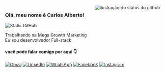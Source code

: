 <img align='right' src="https://github-readme-stats.vercel.app/api?username=carlosallberto&show_icons=true&title_color=dddddd&text_color=dddddd&icon_color=dddddd&bg_color=0a0a0a&cache_seconds=2300" alt="ilustração do status do github">

### Olá, meu nome é Carlos Alberto!

<img src="https://img.shields.io/static/v1?label=Overview&message=CarlosAllberto&color=9fef00&style=for-the-badge&logo=GitHub" alt="Static GitHub">

<p>Trabalhando na Mega Growth Marketing<br/> Eu sou desenvolvedor Full-stack</p>

#### você pode falar comigo por aqui 👇

<p align="left">
  <a href="mailto:dasilvacarlosalberto344@gmail.com" title="Gmail">
  <img src="https://img.shields.io/badge/-Gmail-202020?style=flat-square&labelColor=202020&logo=gmail&logoColor=white&link=mailto:dasilvacarlosalberto344@gmail.com" alt="Gmail"/></a>
  <a href="https://www.linkedin.com/in/carlosallberto344/" title="LinkedIn">
  <img src="https://img.shields.io/badge/-Linkedin-202020?style=flat-square&logo=Linkedin&logoColor=white&link=https://www.linkedin.com/in/carlosallberto344" alt="LinkedIn"/></a>
  <a href="https://api.whatsapp.com/send?phone=5587991156513" title="WhatsApp">
  <img src="https://img.shields.io/badge/-WhatsApp-202020?style=flat-square&labelColor=202020&logo=whatsapp&logoColor=white&link=https://api.whatsapp.com/send?phone=5587991156513" alt="WhatsApp"/></a>
  <a href="https://www.facebook.com/profile.php?id=100070570160629" title="Facebook">
  <img src="https://img.shields.io/badge/-Facebook-202020?style=flat-square&labelColor=202020&logo=facebook&logoColor=white&link=https://www.facebook.com/profile.php?id=100070570160629" alt="Facebook"/></a>
  <a href="https://www.instagram.com/carlosallberto.dev" title="Instagram">
  <img src="https://img.shields.io/badge/-Instagram-202020?style=flat-square&labelColor=202020&logo=instagram&logoColor=white&link=https://www.instagram.com/carlosallberto.dev" alt="Instagram"/></a>
</p>
